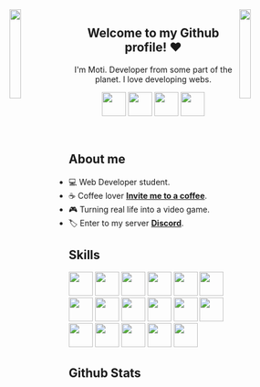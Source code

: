 <img align='left' src='https://github.com/motidev/motidev/blob/main/img/maio.gif' width='20%'>  
<img align='right' src='https://github.com/motidev/motidev/blob/main/img/right%20mario.gif' width='20%'>  

<h2 align='center'>Welcome to my Github profile! ♥️</h2> 
<p align='center'>
     I'm Moti. Developer from some part of the planet. I love developing webs.
</p
<br>

<p align='center'>
    <a href='https://discord.com/users/972840062209376306'><img src='https://github.com/motidev/motidev/blob/main/networks/discord.png' height='42px' /></a>
    <a target='_blank' href='https://github.com/motidev'><img src='https://github.com/motidev/motidev/blob/main/networks/github.png' height='42px' /></a>
    <a href='https://www.twitch.tv/motidev'><img src='https://github.com/motidev/motidev/blob/main/networks/t.png' height='42px' /></a>
    <a href='https://twitter.com/motidev'><img src='https://github.com/motidev/motidev/blob/main/networks/twitter.png' height='42px' /></a>
</p>

<br>
<h2 align='left'>About me</h2>

- 💻 Web Developer student.
- ☕ Coffee lover [**Invite me to a coffee**](https://discord.gg/MkTvbu9gva).
- 🎮 Turning real life into a video game.
- 🏷️ Enter to my server [**Discord**](https://discord.gg/MkTvbu9gva).


<h2 align='left'>Skills</h2>
<p align='left'>
    <img src='https://github.com/motidev/motidev/blob/main/skills/css.png' height='42px' />
    <img src='https://github.com/motidev/motidev/blob/main/skills/html.png' height='42px' />
    <img src='https://github.com/motidev/motidev/blob/main/skills/t.png' height='42px' />
    <img src='https://github.com/motidev/motidev/blob/main/skills/php.png' height='42px' />
    <img src='https://github.com/motidev/motidev/blob/main/skills/power.png' height='42px' />
    <img src='https://github.com/motidev/motidev/blob/main/skills/bash.png' height='42px' />
    <img src='https://github.com/motidev/motidev/blob/main/skills/debian.webp' height='42px' />
    <img src='https://github.com/motidev/motidev/blob/main/skills/java.png' height='42px' />
    <img src='https://github.com/motidev/motidev/blob/main/skills/javascript.jpg' height='42px' />
    <img src='https://github.com/motidev/motidev/blob/main/skills/typescript.png' height='42px' />
    <img src='https://github.com/motidev/motidev/blob/main/skills/nextjs.png' height='42px' />
    <img src='https://github.com/motidev/motidev/blob/main/skills/node.webp' height='42px' />
    <img src='https://github.com/motidev/motidev/blob/main/skills/react.png' height='42px' />
    <img src='https://github.com/motidev/motidev/blob/main/skills/mongo.png' height='42px' />
    <img src='https://github.com/motidev/motidev/blob/main/skills/mysql.png' height='42px' />
    <img src='https://github.com/motidev/motidev/blob/main/skills/mariadb.png' height='42px' />
    <img src='https://github.com/motidev/motidev/blob/main/skills/git.png' height='42px' />
</p>

<h2 align="left">Github Stats</h2>
<p align="left">
    <img src="https://github-readme-stats.vercel.app/api?username=motidev&count_private=true&include_all_commits=true&show_icons=truecount_private=true&layout=compact&theme=dark&hide_border=true&bg_color=1a1c1f&border_radius=10&custom_title=Estad%C3%ADsticas" alt="">
</p>


